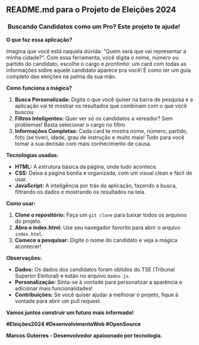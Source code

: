 ## **README.md para o Projeto de Eleições 2024**

### ️ **Buscando Candidatos como um Pro? Este projeto te ajuda!**

**O que faz essa aplicação?**

Imagina que você está naquela dúvida: "Quem será que vai representar a minha cidade?". Com essa ferramenta, você digita o nome, número ou partido do candidato, escolhe o cargo e *prontinho*: um card com todas as informações sobre aquele candidato aparece pra você! É como ter um guia completo das eleições na palma da sua mão.

**Como funciona a mágica?**

1. **Busca Personalizada:** Digita o que você quiser na barra de pesquisa e a aplicação vai te mostrar os resultados que combinam com o que você buscou.
2. **Filtros Inteligentes:** Quer ver só os candidatos a vereador? Sem problemas! Basta selecionar o cargo no filtro.
3. **Informações Completas:** Cada card te mostra nome, número, partido, foto (se tiver), idade, grau de instrução e muito mais! Tudo para você tomar a sua decisão com mais conhecimento de causa.

**Tecnologias usadas:**

* **HTML:** A estrutura básica da página, onde tudo acontece.
* **CSS:** Deixa a página bonita e organizada, com um visual clean e fácil de usar.
* **JavaScript:** A inteligência por trás da aplicação, fazendo a busca, filtrando os dados e mostrando os resultados na tela.

**Como usar:**

1. **Clone o repositório:** Faça um `git clone` para baixar todos os arquivos do projeto.
2. **Abra o index.html:** Use seu navegador favorito para abrir o arquivo `index.html`.
3. **Comece a pesquisar:** Digite o nome do candidato e veja a mágica acontecer!

**Observações:**

* **Dados:** Os dados dos candidatos foram obtidos do TSE (Tribunal Superior Eleitoral) e estão no arquivo `dados.js`.
* **Personalização:** Sinta-se à vontade para personalizar a aparência e adicionar mais funcionalidades!
* **Contribuições:** Se você quiser ajudar a melhorar o projeto, fique à vontade para abrir um pull request.

**Vamos juntos construir um futuro mais informado!** ️

**#Eleições2024 #DesenvolvimentoWeb #OpenSource**

**Marcos Guterres - Desenvolvedor apaixonado por tecnologia.**
